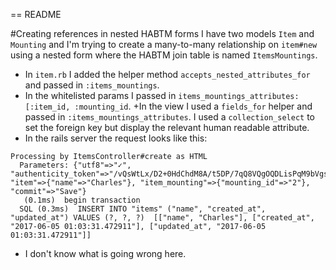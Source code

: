 == README

#Creating references in nested HABTM forms
I have two models `Item` and `Mounting` and I'm trying to create a many-to-many relationship on `item#new` using a nested form where the HABTM join table is named `ItemsMountings`.

+ In `item.rb` I added the helper method `accepts_nested_attributes_for` and passed in `:items_mountings`.
+ In the whitelisted params I passed in `items_mountings_attributes: [:item_id, :mounting_id`.
+In the view I used a `fields_for` helper and passed in `:items_mountings_attributes`. I used a `collection_select` to set the foreign key but display the relevant human readable attribute.
+ In the rails server the request looks like this:
```
Processing by ItemsController#create as HTML
  Parameters: {"utf8"=>"✓", "authenticity_token"=>"/vQsWtLx/D2+0HdChdM8A/t5DP/7qQ8VQgOQDLisPqM9bVgsWzYhZw8p7wKG+Xsd4VOma9N8KeD6L8Myt0/Mmg==", "item"=>{"name"=>"Charles"}, "item_mounting"=>{"mounting_id"=>"2"}, "commit"=>"Save"}
   (0.1ms)  begin transaction
  SQL (0.3ms)  INSERT INTO "items" ("name", "created_at", "updated_at") VALUES (?, ?, ?)  [["name", "Charles"], ["created_at", "2017-06-05 01:03:31.472911"], ["updated_at", "2017-06-05 01:03:31.472911"]]

```
+ I don't know what is going wrong here.

